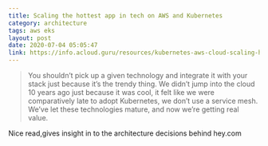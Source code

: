 ```yaml
---
title: Scaling the hottest app in tech on AWS and Kubernetes
category: architecture
tags: aws eks 
layout: post
date: 2020-07-04 05:05:47
link: https://info.acloud.guru/resources/kubernetes-aws-cloud-scaling-hey
---
```

>You shouldn’t pick up a given technology and integrate it with your stack just because it’s the trendy thing. We didn’t jump into the cloud 10 years ago just because it was cool, it felt like we were comparatively late to adopt Kubernetes, we don’t use a service mesh. We’ve let these technologies mature, and now we’re getting real value.



Nice read,gives insight in to the architecture decisions behind hey.com